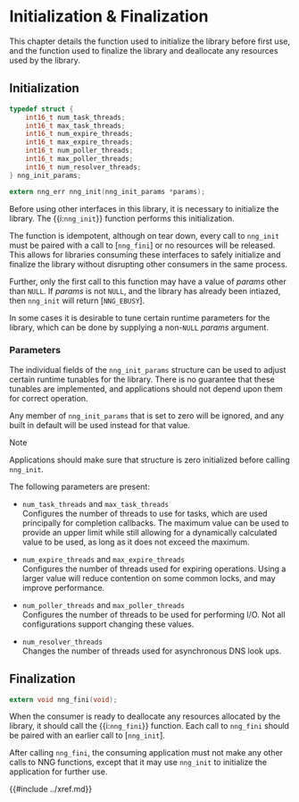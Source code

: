 # Initialization & Finalization

This chapter details the function used to initialize
the library before first use, and the function used to
finalize the library and deallocate any resources used by the library.

## Initialization

```c
typedef struct {
    int16_t num_task_threads;
    int16_t max_task_threads;
    int16_t num_expire_threads;
    int16_t max_expire_threads;
    int16_t num_poller_threads;
    int16_t max_poller_threads;
    int16_t num_resolver_threads;
} nng_init_params;

extern nng_err nng_init(nng_init_params *params);
```

Before using other interfaces in this library, it is necessary to initialize
the library. The {{i:`nng_init`}} function performs this initialization.

The function is idempotent, although on tear down, every call to `nng_init` must
be paired with a call to [`nng_fini`] or no resources will be released.
This allows for libraries consuming these interfaces to safely initialize and finalize
the library without disrupting other consumers in the same process.

Further, only the first call to this function may have a value of _params_ other than `NULL`.
If _params_ is not `NULL`, and the library has already been intiazed, then `nng_init` will
return [`NNG_EBUSY`].

In some cases it is desirable to tune certain runtime parameters for the library, which
can be done by supplying a non-`NULL` _params_ argument.

### Parameters

The individual fields of the `nng_init_params` structure can be used to adjust certain
runtime tunables for the library. There is no guarantee that these tunables are implemented,
and applications should not depend upon them for correct operation.

Any member of `nng_init_params` that is set to zero will be ignored, and any built in default
will be used instead for that value.

> [!NOTE]
> Applications should make sure that structure is zero initialized before calling `nng_init`.

The following parameters are present:

- `num_task_threads` and `max_task_threads` \
  Configures the number of threads to use for tasks, which are used principally for completion
  callbacks. The maximum value can be used to provide an upper limit while still allowing
  for a dynamically calculated value to be used, as long as it does not exceed the maximum.

- `num_expire_threads` and `max_expire_threads` \
  Configures the number of threads used for expiring operations. Using a larger value will
  reduce contention on some common locks, and may improve performance.

- `num_poller_threads` and `max_poller_threads` \
  Configures the number of threads to be used for performing I/O. Not all configurations support
  changing these values.

- `num_resolver_threads` \
  Changes the number of threads used for asynchronous DNS look ups.

## Finalization

```c
extern void nng_fini(void);
```

When the consumer is ready to deallocate any resources allocated by the library, it should call
the {{i:`nng_fini`}} function. Each call to `nng_fini` should be paired with an earlier call to
[`nng_init`].

After calling `nng_fini`, the consuming application must not make any other calls to NNG functions,
except that it may use `nng_init` to initialize the application for further use.

{{#include ../xref.md}}
